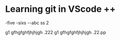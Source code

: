 # Learning git in VScode ++

-five
-sixs
--abc
ss 2

g1 gfhgfghfjhjhjgh .222
g1 gfhgfghfjhjhjgh .22.pp
